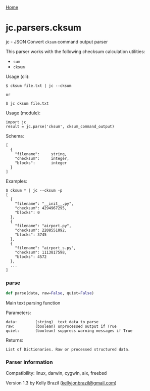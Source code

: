 [Home](https://kellyjonbrazil.github.io/jc/)
<a id="jc.parsers.cksum"></a>

# jc.parsers.cksum

jc - JSON Convert `cksum` command output parser

This parser works with the following checksum calculation utilities:
- `sum`
- `cksum`

Usage (cli):

    $ cksum file.txt | jc --cksum

    or

    $ jc cksum file.txt

Usage (module):

    import jc
    result = jc.parse('cksum', cksum_command_output)

Schema:

    [
      {
        "filename":     string,
        "checksum":     integer,
        "blocks":       integer
      }
    ]

Examples:

    $ cksum * | jc --cksum -p
    [
      {
        "filename": "__init__.py",
        "checksum": 4294967295,
        "blocks": 0
      },
      {
        "filename": "airport.py",
        "checksum": 2208551092,
        "blocks": 3745
      },
      {
        "filename": "airport_s.py",
        "checksum": 1113817598,
        "blocks": 4572
      },
      ...
    ]

<a id="jc.parsers.cksum.parse"></a>

### parse

```python
def parse(data, raw=False, quiet=False)
```

Main text parsing function

Parameters:

    data:        (string)  text data to parse
    raw:         (boolean) unprocessed output if True
    quiet:       (boolean) suppress warning messages if True

Returns:

    List of Dictionaries. Raw or processed structured data.

### Parser Information
Compatibility:  linux, darwin, cygwin, aix, freebsd

Version 1.3 by Kelly Brazil (kellyjonbrazil@gmail.com)
